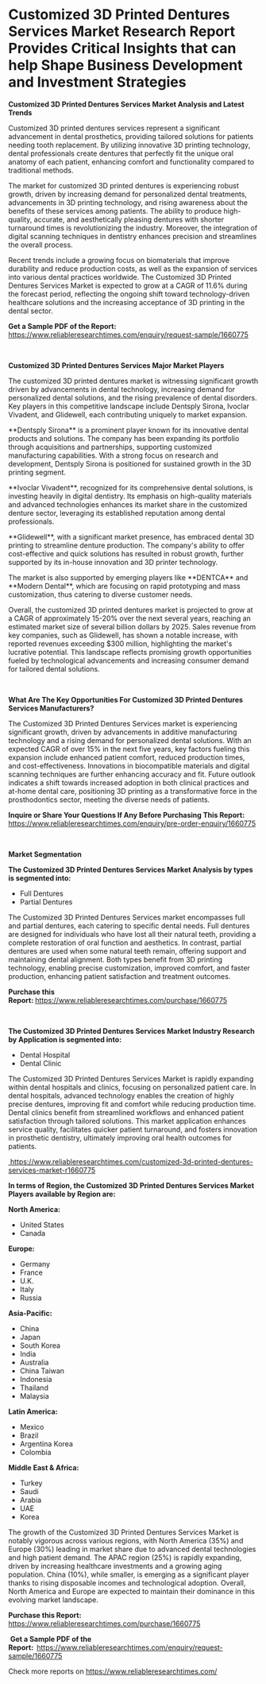 <p><h1>Customized 3D Printed Dentures Services Market Research Report Provides Critical Insights that can help Shape Business Development and Investment Strategies</h1></p><p><strong>Customized 3D Printed Dentures Services Market Analysis and Latest Trends</strong></p>
<p><p>Customized 3D printed dentures services represent a significant advancement in dental prosthetics, providing tailored solutions for patients needing tooth replacement. By utilizing innovative 3D printing technology, dental professionals create dentures that perfectly fit the unique oral anatomy of each patient, enhancing comfort and functionality compared to traditional methods.</p><p>The market for customized 3D printed dentures is experiencing robust growth, driven by increasing demand for personalized dental treatments, advancements in 3D printing technology, and rising awareness about the benefits of these services among patients. The ability to produce high-quality, accurate, and aesthetically pleasing dentures with shorter turnaround times is revolutionizing the industry. Moreover, the integration of digital scanning techniques in dentistry enhances precision and streamlines the overall process.</p><p>Recent trends include a growing focus on biomaterials that improve durability and reduce production costs, as well as the expansion of services into various dental practices worldwide. The Customized 3D Printed Dentures Services Market is expected to grow at a CAGR of 11.6% during the forecast period, reflecting the ongoing shift toward technology-driven healthcare solutions and the increasing acceptance of 3D printing in the dental sector.</p></p>
<p><strong>Get a Sample PDF of the Report:&nbsp;</strong> <a href="https://www.reliableresearchtimes.com/enquiry/request-sample/1660775?utm_campaign=2009&utm_medium=2&utm_source=Github&utm_content=ia&utm_term=29032025&utm_id=customized-3d-printed-dentures-services">https://www.reliableresearchtimes.com/enquiry/request-sample/1660775</a></p>
<p>&nbsp;</p>
<p><strong>Customized 3D Printed Dentures Services Major Market Players</strong></p>
<p><p>The customized 3D printed dentures market is witnessing significant growth driven by advancements in dental technology, increasing demand for personalized dental solutions, and the rising prevalence of dental disorders. Key players in this competitive landscape include Dentsply Sirona, Ivoclar Vivadent, and Glidewell, each contributing uniquely to market expansion.</p><p>**Dentsply Sirona** is a prominent player known for its innovative dental products and solutions. The company has been expanding its portfolio through acquisitions and partnerships, supporting customized manufacturing capabilities. With a strong focus on research and development, Dentsply Sirona is positioned for sustained growth in the 3D printing segment.</p><p>**Ivoclar Vivadent**, recognized for its comprehensive dental solutions, is investing heavily in digital dentistry. Its emphasis on high-quality materials and advanced technologies enhances its market share in the customized denture sector, leveraging its established reputation among dental professionals.</p><p>**Glidewell**, with a significant market presence, has embraced dental 3D printing to streamline denture production. The company's ability to offer cost-effective and quick solutions has resulted in robust growth, further supported by its in-house innovation and 3D printer technology.</p><p>The market is also supported by emerging players like **DENTCA** and **Modern Dental**, which are focusing on rapid prototyping and mass customization, thus catering to diverse customer needs. </p><p>Overall, the customized 3D printed dentures market is projected to grow at a CAGR of approximately 15-20% over the next several years, reaching an estimated market size of several billion dollars by 2025. Sales revenue from key companies, such as Glidewell, has shown a notable increase, with reported revenues exceeding $300 million, highlighting the market's lucrative potential. This landscape reflects promising growth opportunities fueled by technological advancements and increasing consumer demand for tailored dental solutions.</p></p>
<p>&nbsp;</p>
<p><strong>What Are The Key Opportunities For Customized 3D Printed Dentures Services Manufacturers?</strong></p>
<p><p>The Customized 3D Printed Dentures Services market is experiencing significant growth, driven by advancements in additive manufacturing technology and a rising demand for personalized dental solutions. With an expected CAGR of over 15% in the next five years, key factors fueling this expansion include enhanced patient comfort, reduced production times, and cost-effectiveness. Innovations in biocompatible materials and digital scanning techniques are further enhancing accuracy and fit. Future outlook indicates a shift towards increased adoption in both clinical practices and at-home dental care, positioning 3D printing as a transformative force in the prosthodontics sector, meeting the diverse needs of patients.</p></p>
<p><strong>Inquire or Share Your Questions If Any Before Purchasing This Report:</strong> <a href="https://www.reliableresearchtimes.com/enquiry/pre-order-enquiry/1660775?utm_campaign=2009&utm_medium=2&utm_source=Github&utm_content=ia&utm_term=29032025&utm_id=customized-3d-printed-dentures-services">https://www.reliableresearchtimes.com/enquiry/pre-order-enquiry/1660775</a></p>
<p>&nbsp;</p>
<p><strong>Market Segmentation</strong></p>
<p><strong>The Customized 3D Printed Dentures Services Market Analysis by types is segmented into:</strong></p>
<p><ul><li>Full Dentures</li><li>Partial Dentures</li></ul></p>
<p><p>The Customized 3D Printed Dentures Services market encompasses full and partial dentures, each catering to specific dental needs. Full dentures are designed for individuals who have lost all their natural teeth, providing a complete restoration of oral function and aesthetics. In contrast, partial dentures are used when some natural teeth remain, offering support and maintaining dental alignment. Both types benefit from 3D printing technology, enabling precise customization, improved comfort, and faster production, enhancing patient satisfaction and treatment outcomes.</p></p>
<p><strong>Purchase this Report:&nbsp;</strong><a href="https://www.reliableresearchtimes.com/purchase/1660775?utm_campaign=2009&utm_medium=2&utm_source=Github&utm_content=ia&utm_term=29032025&utm_id=customized-3d-printed-dentures-services">https://www.reliableresearchtimes.com/purchase/1660775</a></p>
<p>&nbsp;</p>
<p><strong>The Customized 3D Printed Dentures Services Market Industry Research by Application is segmented into:</strong></p>
<p><ul><li>Dental Hospital</li><li>Dental Clinic</li></ul></p>
<p><p>The Customized 3D Printed Dentures Services Market is rapidly expanding within dental hospitals and clinics, focusing on personalized patient care. In dental hospitals, advanced technology enables the creation of highly precise dentures, improving fit and comfort while reducing production time. Dental clinics benefit from streamlined workflows and enhanced patient satisfaction through tailored solutions. This market application enhances service quality, facilitates quicker patient turnaround, and fosters innovation in prosthetic dentistry, ultimately improving oral health outcomes for patients.</p></p>
<p><a href="https://www.reliableresearchtimes.com/customized-3d-printed-dentures-services-market-r1660775?utm_campaign=2009&utm_medium=2&utm_source=Github&utm_content=ia&utm_term=29032025&utm_id=customized-3d-printed-dentures-services">&nbsp;https://www.reliableresearchtimes.com/customized-3d-printed-dentures-services-market-r1660775</a></p>
<p><strong>In terms of Region, the Customized 3D Printed Dentures Services Market Players available by Region are:</strong></p>
<p>
    <p> <strong> North America: </strong>
        <ul>
            <li>United States</li>
            <li>Canada</li>
        </ul>
        </p> 
    <p> <strong> Europe: </strong>
        <ul>
            <li>Germany</li>
            <li>France</li>
            <li>U.K.</li>
            <li>Italy</li>
            <li>Russia</li>
        </ul>
        </p> 
    <p> <strong> Asia-Pacific: </strong>
        <ul>
            <li>China</li>
            <li>Japan</li>
            <li>South Korea</li>
            <li>India</li>
            <li>Australia</li>
            <li>China Taiwan</li>
            <li>Indonesia</li>
            <li>Thailand</li>
            <li>Malaysia</li>
        </ul>
        </p> 
    <p> <strong> Latin America: </strong>
        <ul>
            <li>Mexico</li>
            <li>Brazil</li>
            <li>Argentina Korea</li>
            <li>Colombia</li>
        </ul>
        </p> 
    <p> <strong> Middle East & Africa: </strong>
        <ul>
            <li>Turkey</li>
            <li>Saudi</li>
            <li>Arabia</li>
            <li>UAE</li>
            <li>Korea</li>
        </ul>
    </p>
    </p>
<p><p>The growth of the Customized 3D Printed Dentures Services Market is notably vigorous across various regions, with North America (35%) and Europe (30%) leading in market share due to advanced dental technologies and high patient demand. The APAC region (25%) is rapidly expanding, driven by increasing healthcare investments and a growing aging population. China (10%), while smaller, is emerging as a significant player thanks to rising disposable incomes and technological adoption. Overall, North America and Europe are expected to maintain their dominance in this evolving market landscape.</p></p>
<p><strong>Purchase this Report: </strong><a href="https://www.reliableresearchtimes.com/purchase/1660775?utm_campaign=2009&utm_medium=2&utm_source=Github&utm_content=ia&utm_term=29032025&utm_id=customized-3d-printed-dentures-services">https://www.reliableresearchtimes.com/purchase/1660775</a></p>
<p>&nbsp;<strong>Get a Sample PDF of the Report:&nbsp;&nbsp;</strong><a href="https://www.reliableresearchtimes.com/enquiry/request-sample/1660775?utm_campaign=2009&utm_medium=2&utm_source=Github&utm_content=ia&utm_term=29032025&utm_id=customized-3d-printed-dentures-services">https://www.reliableresearchtimes.com/enquiry/request-sample/1660775</a></p>
<p><strong></strong></p>
<p>Check more reports on <a href="https://www.reliableresearchtimes.com/?utm_campaign=2009&utm_medium=2&utm_source=Github&utm_content=ia&utm_term=29032025&utm_id=customized-3d-printed-dentures-services">https://www.reliableresearchtimes.com/</a></p>